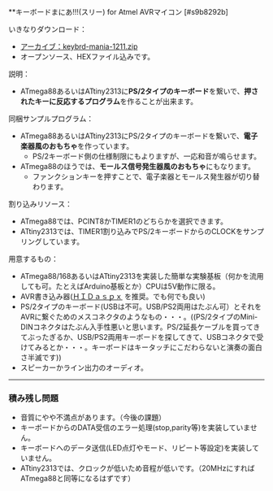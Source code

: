 ﻿**キーボードまにあ!!!(スリー) for Atmel AVRマイコン [#s9b8292b]

いきなりダウンロード：
- [アーカイブ：keybrd-mania-1211.zip](https://github.com/iruka-/ATMEL_AVR/blob/master/web/upload/keybrd-mania-1211.zip) 
- オープンソース、HEXファイル込みです。

<!-- dummy comment line for breaking list -->

説明：
- ATmega88あるいはATtiny2313に**PS/2タイプのキーボード**を繋いで、**押されたキーに反応するプログラム**を作ることが出来ます。

<!-- dummy comment line for breaking list -->

同梱サンプルプログラム：
- ATmega88あるいはATtiny2313にPS/2タイプのキーボードを繋いで、**電子楽器風のおもちゃ**を作っています。
    - PS/2キーボード側の仕様制限にもよりますが、一応和音が鳴らせます。
- ATmega88のほうでは、**モールス信号発生器風のおもちゃ**にもなります。
    - ファンクションキーを押すことで、電子楽器とモールス発生器が切り替わります。

<!-- dummy comment line for breaking list -->

割り込みリソース：
- ATmega88では、PCINT8かTIMER1のどちらかを選択できます。
- ATtiny2313では、TIMER1割り込みでPS/2キーボードからのCLOCKをサンプリングしています。

<!-- dummy comment line for breaking list -->

用意するもの：
- ATmega88/168あるいはATtiny2313を実装した簡単な実験基板（何かを流用しても可。たとえばArduino基板とか）CPUは5V動作に限る。
- AVR書き込み器([ＨＩＤａｓｐｘ](ＨＩＤａｓｐｘ.md) を推奨。でも何でも良い)
- PS/2タイプのキーボード(USBは不可。USB/PS2両用はたぶん可）とそれをAVRに繋ぐためのメスコネクタのようなもの・・・。((PS/2タイプのMini-DINコネクタはたぶん入手性悪いと思います。PS/2延長ケーブルを買ってきてぶったぎるか、USB/PS2両用キーボードを探してきて、USBコネクタで受けてみるとか・・・。キーボードはキータッチにこだわらないと演奏の面白さ半滅です))
- スピーカーかライン出力のオーディオ。

<!-- dummy comment line for breaking list -->

- - - -
### 積み残し問題
- 音質にやや不満点があります。（今後の課題）
- キーボードからのDATA受信のエラー処理(stop,parity等)を実装していません。
- キーボードへのデータ送信(LED点灯やモード、リピート等設定)を実装していません。
- ATtiny2313では、クロックが低いため音程が低いです。（20MHzにすればATmega88と同等になるはずです）

